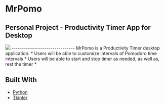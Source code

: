 # MrPomo
Personal Project - Productivity Timer App for Desktop
-------------------------------
<img src="images/traffic_simulation.gif"/>
-------------------------------
MrPomo is a Productivity Timer desktop application.
* Users will be able to customize intervals of Pomodoro time intervals
* Users will be able to start and stop timer as needed, as well as, rest the timer
* 

## Built With
* [Python](https://www.python.org/)
* [Tkinter](https://wiki.python.org/moin/TkInter)
